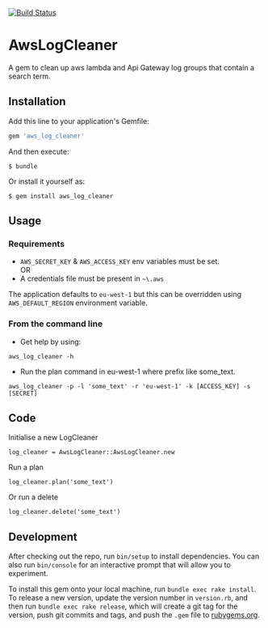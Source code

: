 [![Build Status](https://travis-ci.org/daniebker/aws_log_cleaner.svg?branch=master)](https://travis-ci.org/daniebker/aws_log_cleaner)

# AwsLogCleaner

A gem to clean up aws lambda and Api Gateway log groups that contain a search term.

## Installation

Add this line to your application's Gemfile:

```ruby
gem 'aws_log_cleaner'
```

And then execute:

    $ bundle

Or install it yourself as:

    $ gem install aws_log_cleaner

## Usage

### Requirements

* `AWS_SECRET_KEY` & `AWS_ACCESS_KEY` env variables must be set.  
OR
* A credentials file must be present in  `~\.aws`

The application defaults to `eu-west-1` but this can be overridden using `AWS_DEFAULT_REGION` environment variable.

### From the command line

* Get help by using:

`aws_log_cleaner -h`

* Run the plan command in eu-west-1 where prefix like some_text.

`aws_log_cleaner -p -l 'some_text' -r 'eu-west-1' -k [ACCESS_KEY] -s [SECRET]` 

## Code 

Initialise a new LogCleaner 

`log_cleaner = AwsLogCleaner::AwsLogCleaner.new`

Run a plan

`log_cleaner.plan('some_text')`

Or run a delete 

`log_cleaner.delete('some_text')`

## Development

After checking out the repo, run `bin/setup` to install dependencies. You can also run `bin/console` for an interactive prompt that will allow you to experiment.

To install this gem onto your local machine, run `bundle exec rake install`. To release a new version, update the version number in `version.rb`, and then run `bundle exec rake release`, which will create a git tag for the version, push git commits and tags, and push the `.gem` file to [rubygems.org](https://rubygems.org).